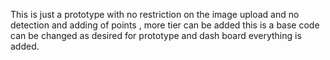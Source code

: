 This is just a prototype with no restriction on the image upload and no detection and adding of points , more tier can be added this is a base code can be changed as desired for prototype and dash board everything is added.
